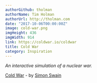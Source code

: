 ```yaml
---
authorGithub: tholman
authorName: Tim Holman
authorUrl: http://tholman.com
date: "2017-10-06T00:00:00Z"
image: cold-war.png
imgHeight: 436
imgWidth: 914
link: https://coldwar.io/coldwar
title: Cold War
category: Inspiration
---
```


_An interactive simulation of a nuclear war._

[Cold War](https://coldwar.io/coldwar) - by [Simon Swain](https://simonswain.com/)
